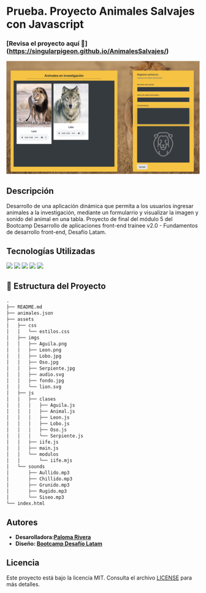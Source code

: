 # Prueba. Proyecto Animales Salvajes con Javascript
### [Revisa el proyecto aquí 🚀] (https://singularpigeon.github.io/AnimalesSalvajes/)
![](/assets/imgs/previewAnimales.png)
## Descripción
Desarrollo de una aplicación dinámica que permita a los usuarios ingresar animales a la investigación, mediante un formularrio y visualizar la imagen y sonido del animal en una tabla.
Proyecto de final del módulo 5 del Bootcamp Desarrollo de aplicaciones front-end trainee v2.0 - Fundamentos de desarrollo front-end, Desafío Latam.

## Tecnologías Utilizadas

![](https://img.shields.io/badge/HTML5-E34F26?style=for-the-badge&logo=html5&logoColor=white) ![](https://img.shields.io/badge/Bootstrap-563D7C?style=for-the-badge&logo=bootstrap&logoColor=white) ![](https://img.shields.io/badge/CSS3-1572B6?style=for-the-badge&logo=css3&logoColor=white) ![](https://img.shields.io/badge/jQuery-0769AD?style=for-the-badge&logo=jquery&logoColor=white) ![](https://img.shields.io/badge/JavaScript-323330?style=for-the-badge&logo=javascript&logoColor=F7DF1E)



## 📁 Estructura del Proyecto

```plaintext
.
├── README.md
├── animales.json
├── assets
│   ├── css
│   │   └── estilos.css
│   ├── imgs
│   │   ├── Aguila.png
│   │   ├── Leon.png
│   │   ├── Lobo.jpg
│   │   ├── Oso.jpg
│   │   ├── Serpiente.jpg
│   │   ├── audio.svg
│   │   ├── fondo.jpg
│   │   └── lion.svg
│   ├── js
│   │   ├── clases
│   │   │   ├── Aguila.js
│   │   │   ├── Animal.js
│   │   │   ├── Leon.js
│   │   │   ├── Lobo.js
│   │   │   ├── Oso.js
│   │   │   └── Serpiente.js
│   │   ├── iife.js
│   │   ├── main.js
│   │   └── modulos
│   │       └── iife.mjs
│   └── sounds
│       ├── Aullido.mp3
│       ├── Chillido.mp3
│       ├── Grunido.mp3
│       ├── Rugido.mp3
│       └── Siseo.mp3
└── index.html

```

## Autores

- **Desarolladora:[Paloma Rivera](https://github.com/**SingularPigeon)**
- **Diseño: [Bootcamp Desafío Latam](desafiolatam.com)**

## Licencia

Este proyecto está bajo la licencia MIT. Consulta el archivo [LICENSE](https://github.com/michelanyelo/investigandoAnimales-DL/blob/main/LICENSE) para más detalles.
